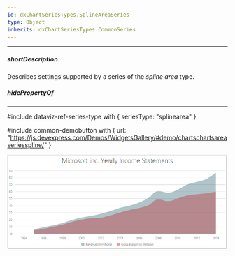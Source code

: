 ```yaml
---
id: dxChartSeriesTypes.SplineAreaSeries
type: Object
inherits: dxChartSeriesTypes.CommonSeries
---
```

---
##### shortDescription
Describes settings supported by a series of the *spline area* type.

##### hidePropertyOf

---
#include dataviz-ref-series-type with { 
    seriesType: "splinearea"
}

#include common-demobutton with {
    url: "https://js.devexpress.com/Demos/WidgetsGallery/#demo/chartschartsareaseriesspline/"
}

![DevExtreme HTML5 Charts SplineAreaSeriesType](/images/ChartJS/SplineArea.png)